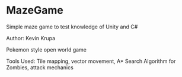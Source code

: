 # MazeGame
Simple maze game to test knowledge of Unity and C#

Author: Kevin Krupa

Pokemon style open world game

Tools Used: Tile mapping, vector movement, A* Search Algorithm for Zombies, attack mechanics
